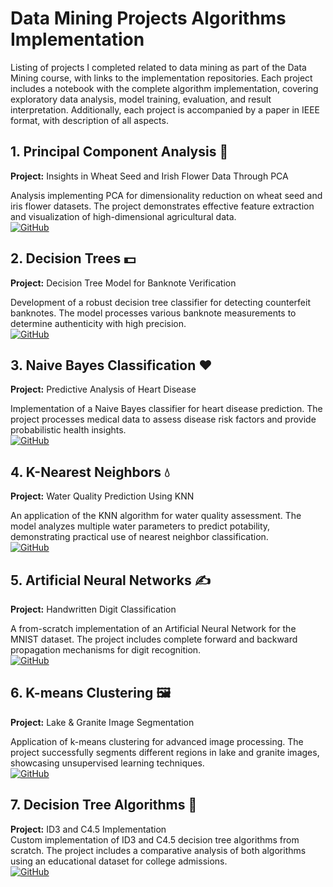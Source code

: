 # Data Mining Projects Algorithms Implementation
Listing of projects I completed related to data mining as part of the Data Mining course, with links to the implementation repositories. Each project includes a notebook with the complete algorithm implementation, covering exploratory data analysis, model training, evaluation, and result interpretation. Additionally, each project is accompanied by a paper in IEEE format, with description of all aspects.

## 1. Principal Component Analysis 🌾
**Project:** Insights in Wheat Seed and Irish Flower Data Through PCA  

Analysis implementing PCA for dimensionality reduction on wheat seed and iris flower datasets. The project demonstrates effective feature extraction and visualization of high-dimensional agricultural data.  
[![GitHub](https://img.shields.io/badge/GitHub-View_on_GitHub-blue?logo=GitHub)](https://github.com/amitpant7/Principal-Component-Analysis)

## 2. Decision Trees 💵
**Project:** Decision Tree Model for Banknote Verification  

Development of a robust decision tree classifier for detecting counterfeit banknotes. The model processes various banknote measurements to determine authenticity with high precision.  
[![GitHub](https://img.shields.io/badge/GitHub-View_on_GitHub-blue?logo=GitHub)](https://github.com/amitpant7/Decision-Trees)

## 3. Naive Bayes Classification ❤️
**Project:** Predictive Analysis of Heart Disease  

Implementation of a Naive Bayes classifier for heart disease prediction. The project processes medical data to assess disease risk factors and provide probabilistic health insights.  
[![GitHub](https://img.shields.io/badge/GitHub-View_on_GitHub-blue?logo=GitHub)](https://github.com/amitpant7/Naive-Bayes)

## 4. K-Nearest Neighbors 💧
**Project:** Water Quality Prediction Using KNN  

An application of the KNN algorithm for water quality assessment. The model analyzes multiple water parameters to predict potability, demonstrating practical use of nearest neighbor classification.  
[![GitHub](https://img.shields.io/badge/GitHub-View_on_GitHub-blue?logo=GitHub)](https://github.com/amitpant7/K-Nearest-Neighbor)

## 5. Artificial Neural Networks ✍️
**Project:** Handwritten Digit Classification 

A from-scratch implementation of an Artificial Neural Network for the MNIST dataset. The project includes complete forward and backward propagation mechanisms for digit recognition.  
[![GitHub](https://img.shields.io/badge/GitHub-View_on_GitHub-blue?logo=GitHub)](https://github.com/amitpant7/Data-Mining-Labs/blob/main/ANN%20(2).pdf)

## 6. K-means Clustering 🖼️
**Project:** Lake & Granite Image Segmentation 

Application of k-means clustering for advanced image processing. The project successfully segments different regions in lake and granite images, showcasing unsupervised learning techniques.  
[![GitHub](https://img.shields.io/badge/GitHub-View_on_GitHub-blue?logo=GitHub)](https://github.com/amitpant7/Image_Segmentation_using_K_means_Clustering)

## 7. Decision Tree Algorithms 🌳
**Project:** ID3 and C4.5 Implementation  
Custom implementation of ID3 and C4.5 decision tree algorithms from scratch. The project includes a comparative analysis of both algorithms using an educational dataset for college admissions.  
[![GitHub](https://img.shields.io/badge/GitHub-View_on_GitHub-blue?logo=GitHub)](https://github.com/amitpant7/ID3-and-C4.5-from-Scratch)
